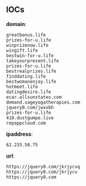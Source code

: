 
## IOCs

__domain__:

```text
greatbonus.life
prizes-for-u.life
winprizenow.life
wingift.life
bestwin-for-u.life
takeyourpresent.life
prizes-for-u.life
bestrealprizes.life
finddating.life
bestwomanenjoy.life
hotmeet.life
datingdesire.life
ecar.allsunstates.com
demand.sageyogatherapies.com
jquery0.com/jwxxbh
prizes-for-u.life
410.dustgumpe.live
repappcloud.com
```
__ipaddress__:

```text
62.233.50.75
```
__url__:

```text
https://jquery0.com/jkrjycvq
https://jquery0.com/jkrjycv
https://jquery0.com
```